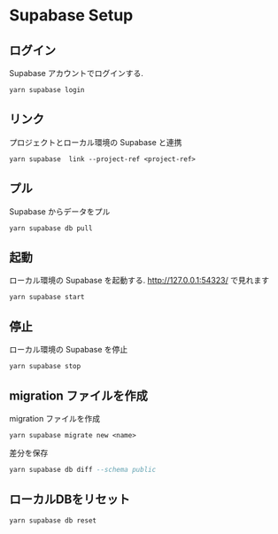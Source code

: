 # Supabase Setup

## ログイン
Supabase アカウントでログインする.

```shell
yarn supabase login
```

## リンク
プロジェクトとローカル環境の Supabase と連携

```shell
yarn supabase  link --project-ref <project-ref>
```

## プル
Supabase からデータをプル

```shell
yarn supabase db pull
```

## 起動
ローカル環境の Supabase を起動する.
http://127.0.0.1:54323/ で見れます

```shell
yarn supabase start
```

## 停止
ローカル環境の Supabase を停止

```shell
yarn supabase stop
```

## migration ファイルを作成
migration ファイルを作成
```shell
yarn supabase migrate new <name>
```

差分を保存
```sql
yarn supabase db diff --schema public
```

## ローカルDBをリセット
```shell
yarn supabase db reset
```
